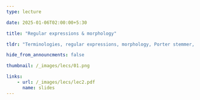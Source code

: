 ```yaml
---
type: lecture

date: 2025-01-06T02:00:00+5:30

title: "Regular expressions & morphology"

tldr: "Terminologies, regular expressions, morphology, Porter stemmer, Edit distance"

hide_from_announcments: false

thumbnail: /_images/lecs/01.png

links: 
    - url: /_images/lecs/lec2.pdf
      name: slides  
---
```

